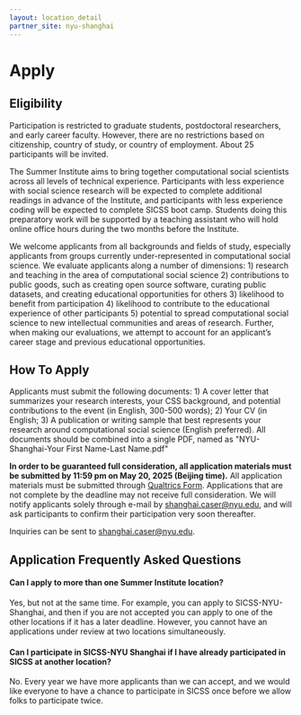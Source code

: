 ```yaml
---
layout: location_detail
partner_site: nyu-shanghai
---
```


[//]: # (Update the following info to match your location!)

# Apply

## Eligibility

Participation is restricted to  graduate students, postdoctoral researchers, and early career faculty. However, there are no restrictions based on citizenship, country of study, or country of employment. About 25 participants will be invited.

The Summer Institute aims to bring together computational social scientists across all levels of technical experience. Participants with less experience with social science research will be expected to complete additional readings in advance of the Institute, and participants with less experience coding will be expected to complete SICSS boot camp. Students doing this preparatory work will be supported by a teaching assistant who will hold online office hours during the two months before the Institute.

We welcome applicants from all backgrounds and fields of study, especially applicants from groups currently under-represented in computational social science. We evaluate applicants along a number of dimensions: 1) research and teaching in the area of computational social science 2) contributions to public goods, such as creating open source software, curating public datasets, and creating educational opportunities for others 3) likelihood to benefit from participation 4) likelihood to contribute to the educational experience of other participants 5) potential to spread computational social science to new intellectual communities and areas of research. Further, when making our evaluations, we attempt to account for an applicant’s career stage and previous educational opportunities.

## How To Apply

Applicants must submit the following documents: 1) A cover letter that summarizes your research interests, your CSS background, and potential contributions to the event (in English, 300-500 words); 2) Your CV (in English; 3) A publication or writing sample that best represents your research around computational social science (English preferred). All documents should be combined into a single PDF, named as "NYU-Shanghai-Your First Name-Last Name.pdf"

**In order to be guaranteed full consideration, all application materials must be submitted by 11:59 pm on May 20, 2025 (Beijing time).** All application materials must be submitted through [Qualtrics Form](https://nyu.qualtrics.com/jfe/form/SV_3gG6oBSzKPpzaxU). Applications that are not complete by the deadline may not receive full consideration. We will notify applicants solely through e-mail by shanghai.caser@nyu.edu, and will ask participants to confirm their participation very soon thereafter.

Inquiries can be sent to shanghai.caser@nyu.edu.

## Application Frequently Asked Questions

#### Can I apply to more than one Summer Institute location?

Yes, but not at the same time. For example, you can apply to SICSS-NYU-Shanghai, and then if you are not accepted you can apply to one of the other locations if it has a later deadline. However, you cannot have an applications under review at two locations simultaneously.

#### Can I participate in SICSS-NYU Shanghai if I have already participated in SICSS at another location?

No. Every year we have more applicants than we can accept, and we would like everyone to have a chance to participate in SICSS once before we allow folks to participate twice.
